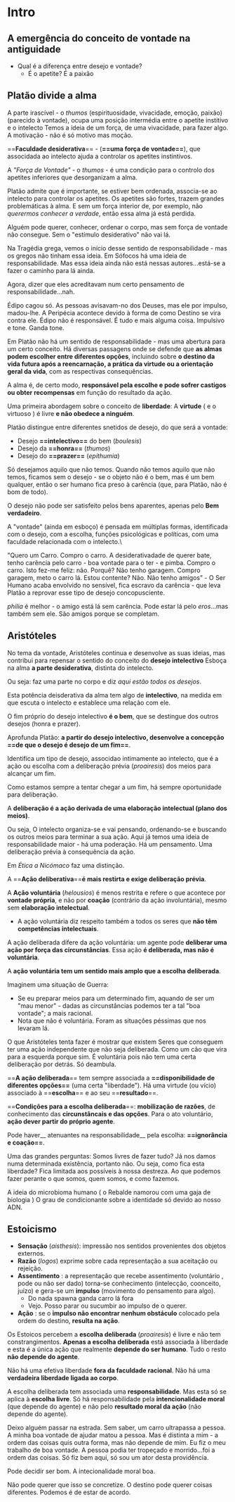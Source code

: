 # Intro
## A emergência do conceito de vontade na antiguidade

- Qual é a diferença entre desejo e vontade?
	- É o apetite? É a paixão

## Platão divide a alma
A parte irascível - o *thumos* (espirituosidade, vivacidade, emoção, paixão) (parecido à vontade), ocupa uma posição intermédia entre o apetite institivo e o intelecto
Temos a ideia de um força, de uma vivacidade, para fazer algo.
A motivação - não é só motivo mas moção.

==__Faculdade desiderativa__== - (__==uma força de vontade==__), que associdada ao intelecto ajuda  a controlar os apetites instintivos.

A _"Força de Vontade"_ - o *thumos* - é uma condição para o controlo dos apetites inferiores que desorganizam a alma.

Platão admite que é importante, se estiver bem ordenada, associa-se ao intelecto para controlar os apetites. Os apetites são fortes, trazem grandes problemáticas à alma. E sem um força interior de, por exemplo, não _querermos conhecer a verdade_, então essa alma já está perdida.

Alguém pode querer, conhecer, ordenar o corpo, mas sem força de vontade não consegue. Sem o "estímulo desiderativo" não vai lá.

Na Tragédia grega, vemos o início desse sentido de responsabilidade - mas os gregos não tinham essa ideia.
Em Sófocos há uma ideia de responsabilidade. Mas essa ideia ainda não está nessas autores...está-se a fazer o caminho para lá ainda.

Agora, dizer que eles acreditavam num certo pensamento de responsabilidade...nah.

Édipo cagou só.
As pessoas avisavam-no dos Deuses, mas ele por impulso, madou-lhe.
A Peripécia acontece devido à forma de como Destino se vira contra ele.
Édipo não é responsável. É tudo e mais alguma coisa. Impulsivo e tone. Ganda tone.

Em Platão não há um sentido de responsabilidade - mas uma abertura para um certo conceito.
Há diversas passagens onde se defende que __as almas podem escolher entre diferentes opções__, incluindo sobre __o destino da vida futura após a reencarnação, a prática da virtude ou a orientação geral da vida__, com as respectivas consequências.

A alma é, de certo modo, __responsável pela escolhe e pode sofrer castigos ou obter recompensas__ em função do resultado da ação.

Uma primeira abordagem sobre o conceito de __liberdade__: A __virtude__ ( e o virtuoso ) é livre __e não obedece a ninguém__. 

Platão distingue entre diferentes snetidos de desejo, do que será a vontade:
- Desejo __==intelectivo==__ do bem (*boulesis*)
- Desejo da __==honra==__ (*thumos*)
- Desejo do __==prazer==__ (*epithumia*)

Só desejamos aquilo que não temos. Quando não temos aquilo que não temos, ficamos sem o desejo - se o objeto não é o bem, mas é um bem qualquer, então o ser humano fica preso à carência (que, para Platão, não é bom de todo).

O desejo não pode ser satisfeito pelos bens aparentes, apenas pelo __Bem verdadeiro__.

A "vontade" (ainda em esboço) é pensada em múltiplas formas, identificada com o desejo, com a escolha, funções psicológicas e políticas, com uma faculdade relacionada com o intelecto.\

"Quero um Carro. Compro o carro. A desiderativadade de querer bate, tenho carência pelo carro - boa vontade para o ter - e pimba. Compro o carro. Isto fez-me feliz: não. Porquê? Não tenho garagem. Compro garagem, meto o carro lá. Estou contente? Não. Não tenho amigos" - O Ser Humano acaba envolvido no sensível, fica escravo da carência - que leva Platão a reprovar esse tipo de desejo concopusciente. 

*philia* é melhor - o amigo está lá sem carência. Pode estar lá pelo *eros*...mas também sem ele. São amigos porque se completam.

## Aristóteles
No tema da vontade, Aristóteles continua e desenvolve as suas ideias, mas contribui para repensar o sentido do conceito do __desejo intelectivo__
Esboça na alma __a parte desiderativa__, distinta do intelecto.

Ou seja: faz uma parte no corpo e diz *aqui estão todos os desejos*.

Esta potência deisderativa da alma tem algo de __intelectivo__, na medida em que escuta o intelecto e establece uma relação com ele.

O fim próprio do desejo intelectivo __é o bem__, que se destingue dos outros desejos (honra e prazer).

Aprofunda Platão: __a partir do desejo intelectivo, desenvolve a concepção ==de que o desejo é desejo de um fim==__.

Identifica um tipo de desejo, associdao intimamente ao intelecto, que é a ação ou escolha com a deliberação prévia (*proairesis*) dos meios para alcançar um fim.

Como estamos sempre a tentar chegar a um fim, há sempre oportunidade para deliberação.

A __deliberação é a ação derivada de uma elaboração intelectual (plano dos meios)__.

Ou seja, O intelecto organiza-se e vai pensando, ordenando-se e buscando os outros meios para terminar a sua ação. Aqui já temos uma ideia de responsabilidade maior - há uma poderação. Há um pensamento. Uma deliberação prévia à consequência da ação.

Em *Ética a Nicómaco* faz uma distinção.

A ==__Ação deliberativa__==__é mais restirta e exige deliberação prévia__.

A __Ação voluntária__ (*helousios*) é menos restrita e refere o que acontece por __vontade própria__, e não por __coação__ (contrário da ação involuntária), mesmo sem __elaboração intelectual__.
- A ação voluntária diz respeito também a todos os seres que __não têm competências intelectuais__.


A ação deliberada difere da ação voluntária: um agente pode __deliberar uma ação por força das circunstâncias__. Essa ação __é deliberada, mas não é voluntária__.

A __ação voluntária tem um sentido mais amplo que a escolha deliberada__.

Imaginem uma situação de Guerra:
- Se eu preparar meios para um determinado fim, aquando de ser um "mau menor" - dadas as circunstâncias podemos ter a tal "boa vontade"; a mais racional.
- Nota que não é voluntária. Foram as situações péssimas que nos levaram lá.

O que Aristóteles tenta fazer é mostrar que existem Seres que conseguem ter uma ação independente que não seja deliberada. Como um cão que vira para a esquerda porque sim. É voluntária pois não tem uma certa deliberação por detrás. Só deambula.

==__A ação deliberada__== tem sempre associada a __==disponibilidade de diferentes opções==__ (uma certa "liberdade").
Há uma virtude (ou vício) associado à ==__escolha__== e ao seu ==__resultado__==.

==__Condições para a escolha deliberada__==: __mobilização de razões__, de conhecimento das __circunstâncais e das opções__.
Para o ato voluntário, __ação dever partir do próprio agente__.

Pode haver__ atenuantes na responsabilidade__ pela escolha: __==ignorância e coação==__.

Uma das grandes perguntas: Somos livres de fazer tudo? 
Já nos damos numa determinada existência, portanto não.
Ou seja, como fica esta liberdade? Fica limitada aos possíveis à nossa destreza. Ao que podemos fazer perante o que somos, quem somos, e como fazemos.

A ideia do microbioma humano ( o Rebalde namorou com uma gaja de biologia )
O grau de condicionante sobre a identidade só devido ao nosso ADN.

## Estoicismo
- __Sensação__ (*aisthesis*): impressão nos sentidos provenientes dos objetos externos.
- __Razão__ (*logos*) exprime sobre cada representação a sua aceitação ou rejeição.
- __Assentimento__ : a representação que recebe assentimento (voluntário , pode ou não ser dado) torna-se conhecimento (intelecção, coonceito, juízo) e gera-se um __impulso__ (movimento do pensamento para algo).
	- Do nada spawna ganda carro lá fora
	- Vejo. Posso parar ou sucumbir ao impulso de o querer.
- __Ação__ : se o __impulso não encontrar nenhum obstáculo__ colocado pela ordem do destino, __resulta na ação__.

Os Estoicos percebem a __escolha deliberada__ (*proairesis*) é livre e não tem constrangimentos.
__Apenas a escolha deliberada__ está associada à liberdade e esta é a única ação que realmente __depende do ser humano__.
Tudo o resto __não depende do agente__.

Não há uma efetiva liberdade __fora da faculdade racional__.
Não há uma __verdadeira liberdade ligada ao corpo__.

A escolha deliberada tem associada uma __responsabilidade__.
Mas esta só se aplica à __escolha livre__.
Só há responsabilidade pela __intencionalidade moral__ (que depende do agente) e não pelo __resultado moral da ação__ (não depende do agente).

Deixo alguém passar na estrada.
Sem saber, um carro ultrapassa a pessoa.
A minha boa vontade de ajudar matou a pessoa.
Mas é distinta a mim - a ordem das coisas quis outra forma, mas não depende de mim. Eu fiz o meu trabalho de boa vontade.
A pessoa podia ter tropeçado e morrido...foi a ordem das coisas. Só fiz bem aqui, só sou um ator desta providência.

Pode decidir ser bom.
A intecionalidade moral boa.

Não pode querer que isso se concretize. O destino pode querer coisas diferentes. Podemos é de estar de acordo.

